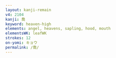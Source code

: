 ```yaml
---
layout: kanji-remain
v4: 2104
kanji: 喬
keyword: heaven-high
elements: angel, heavens, sapling, hood, mouth
elementsWK: leafWK
strokes: 12
on-yomi: キョウ
permalink: /喬/
---
```







